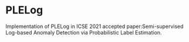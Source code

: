 # PLELog
Implementation of PLELog in ICSE 2021 accepted paper:Semi-supervised Log-based Anomaly Detection via Probabilistic Label Estimation.
